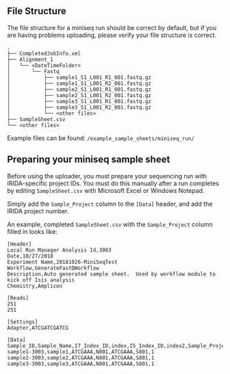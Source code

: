 ## File Structure

The file structure for a miniseq run should be correct by default, but if you are having problems uploading, please verify your file structure is correct.

```
.
├── CompletedJobInfo.xml
├── Alignment_1
│   └── <DateTimeFolder>
│       └── Fastq
│           ├── sample1_S1_L001_R1_001.fastq.gz
│           ├── sample1_S1_L001_R2_001.fastq.gz
│           ├── sample2_S1_L001_R1_001.fastq.gz
│           ├── sample2_S1_L001_R2_001.fastq.gz
│           ├── sample3_S1_L001_R1_001.fastq.gz
│           ├── sample3_S1_L001_R2_001.fastq.gz
│           └── <other files>
├── SampleSheet.csv
└── <other files>
```

Example files can be found: `/example_sample_sheets/miniseq_run/`

## Preparing your miniseq sample sheet
Before using the uploader, you must prepare your sequencing run with IRIDA-specific project IDs. You must do this manually after a run completes by editing `SampleSheet.csv` with Microsoft Excel or Windows Notepad.

Simply add the `Sample_Project` column to the `[Data]` header, and add the IRIDA project number.

An example, completed `SampleSheet.csv` with the `Sample_Project` column filled in looks like:

```
[Header]
Local Run Manager Analysis Id,3003
Date,10/27/2018
Experiment Name,20181026-MiniSeqTest
Workflow,GenerateFastQWorkflow
Description,Auto generated sample sheet.  Used by workflow module to kick off Isis analysis
Chemistry,Amplicon

[Reads]
251
251

[Settings]
Adapter,ATCGATCGATCG

[Data]
Sample_ID,Sample_Name,I7_Index_ID,index,I5_Index_ID,index2,Sample_Project
sample1-3003,sample1,ATCGAAA,N801,ATCGAAA,S801,1
sample2-3003,sample2,ATCGAAA,N801,ATCGAAA,S801,1
sample3-3003,sample3,ATCGAAA,N801,ATCGAAA,S801,1
```